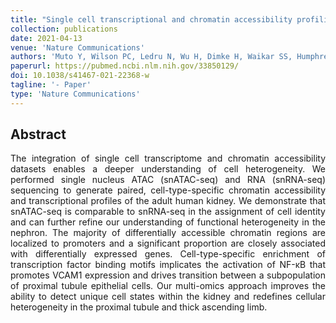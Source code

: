 ```yaml
---
title: "Single cell transcriptional and chromatin accessibility profiling redefine cellular heterogeneity in the adult human kidney"
collection: publications
date: 2021-04-13
venue: 'Nature Communications'
authors: 'Muto Y, Wilson PC, Ledru N, Wu H, Dimke H, Waikar SS, Humphreys BD'
paperurl: https://pubmed.ncbi.nlm.nih.gov/33850129/
doi: 10.1038/s41467-021-22368-w
tagline: '- Paper'
type: 'Nature Communications'
---
```


<h2> Abstract </h2>
<p align= "justify">
The integration of single cell transcriptome and chromatin accessibility datasets enables a deeper understanding of cell heterogeneity. We performed single nucleus ATAC (snATAC-seq) and RNA (snRNA-seq) sequencing to generate paired, cell-type-specific chromatin accessibility and transcriptional profiles of the adult human kidney. We demonstrate that snATAC-seq is comparable to snRNA-seq in the assignment of cell identity and can further refine our understanding of functional heterogeneity in the nephron. The majority of differentially accessible chromatin regions are localized to promoters and a significant proportion are closely associated with differentially expressed genes. Cell-type-specific enrichment of transcription factor binding motifs implicates the activation of NF-κB that promotes VCAM1 expression and drives transition between a subpopulation of proximal tubule epithelial cells. Our multi-omics approach improves the ability to detect unique cell states within the kidney and redefines cellular heterogeneity in the proximal tubule and thick ascending limb.
